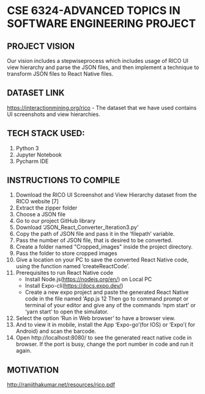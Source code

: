 # CSE 6324-ADVANCED TOPICS IN SOFTWARE ENGINEERING PROJECT
## PROJECT VISION
Our  vision includes a stepwiseprocess which includes usage of RICO UI view hierarchy and parse the JSON files, and then implement a technique  to transform  JSON  files  to React  Native  files.
## DATASET LINK
https://interactionmining.org/rico - The dataset that we have used contains UI screenshots and view hierarchies. 
## TECH STACK USED: 
1. Python 3 
2. Jupyter Notebook 
3. Pycharm IDE
## INSTRUCTIONS TO COMPILE
1.	Download the RICO UI Screenshot and View Hierarchy dataset from the RICO website [7]
2.	Extract the zipper folder
3.	Choose a JSON file 
4.	Go to our project GitHub library
5.	Download ‘JSON_React_Converter_Iteration3.py’ 
6.	Copy the path of JSON file and pass it in the ‘filepath’ variable.
7.	Pass the number of JSON file, that is desired to be converted.
8.	Create a folder named "Cropped_images" inside the project directory. 
9.	Pass the folder to store cropped images
10. Give a location on your PC to save the converted React Native code, using the function named ‘createReactCode’.
11. Prerequisites to run React Native code
    * Install Node.js(https://nodejs.org/en/) on Local PC
    * Install Expo-cli(https://docs.expo.dev/)
    * Create a new expo project and paste the generated React Native code in the file named ‘App.js
12 Then go to command prompt or terminal of your editor and give any of the commands ‘npm start’ or ‘yarn start’ to open the simulator.
13.	Select the option ‘Run in Web browser’ to have a browser view.
14.	And to view it in mobile, install the App ‘Expo-go’(for IOS) or ‘Expo’( for Android) and scan the barcode. 
15. Open http://localhost:8080/ to see the generated react native code in browser. If the port is busy, change the port number in code and run it again.
## MOTIVATION
http://ranjithakumar.net/resources/rico.pdf
